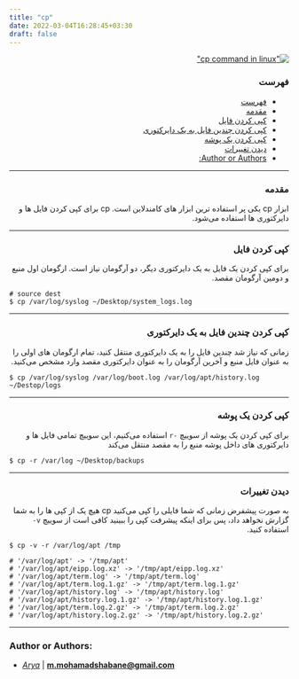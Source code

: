 ```yaml
---
title: "cp"
date: 2022-03-04T16:28:45+03:30
draft: false
---
```


<div dir='rtl'>

[!["cp command in linux"](cp.jpg)](cp.jpg)

### فهرست

- [فهرست](#فهرست)
- [مقدمه](#مقدمه)
- [کپی کردن فایل](#کپی-کردن-فایل)
- [کپی کردن چندین فایل به یک دایرکتوری](#کپی-کردن-چندین-فایل-به-یک-دایرکتوری)
- [کپی کردن یک پوشه](#کپی-کردن-یک-پوشه)
- [دیدن تغییرات](#دیدن-تغییرات)
- [Author or Authors:](#author-or-authors)

---

### مقدمه

ابزار
cp
یکی پر استفاده ترین ابزار های کامندلاین است.
cp
برای کپی کردن فایل ها و دایرکتوری ها استفاده می‌شود.

---

### کپی کردن فایل

برای کپی کردن یک فایل به یک دایرکتوری دیگر، دو آرگومان نیاز است.
ارگومان اول منبع و دومین آرگومان مقصد.

<div dir='ltr'>

```
# source dest
$ cp /var/log/syslog ~/Desktop/system_logs.log
```
</div>

---

### کپی کردن چندین فایل به یک دایرکتوری

زمانی که نیاز شد چندین فایل را به یک دایرکتوری منتقل کنید، تمام ارگومان های
اولی را به عنوان فایل منبع و آخرین آرگومان را به عنوان دایرکتوری مقصد وارد مشخص می‌کنید.

<div dir='ltr'>

```
$ cp /var/log/syslog /var/log/boot.log /var/log/apt/history.log ~/Destop/logs
```
</div>

---

### کپی کردن یک پوشه

برای کپی کردن یک پوشه از سوییچ
`-r`
استفاده می‌کنیم، این سوییچ تمامی فایل ها و دایرکتوری های داخل پوشه منبع را
به مقصد منتقل می‌کند

<div dir='ltr'>

```
$ cp -r /var/log ~/Desktop/backups
```
</div>

---

### دیدن تغییرات

به صورت پیشفرض زمانی که شما فایلی را کپی می‌کنید
cp
هیچ یک از کپی ها را به شما گزارش نخواهد داد، پس برای اینکه پیشرفت
کپی را ببینید کافی است از سوییچ
`v-`
استفاده کنید.

<div dir='ltr'>

```
$ cp -v -r /var/log/apt /tmp

# '/var/log/apt' -> '/tmp/apt'
# '/var/log/apt/eipp.log.xz' -> '/tmp/apt/eipp.log.xz'
# '/var/log/apt/term.log' -> '/tmp/apt/term.log'
# '/var/log/apt/term.log.1.gz' -> '/tmp/apt/term.log.1.gz'
# '/var/log/apt/history.log' -> '/tmp/apt/history.log'
# '/var/log/apt/history.log.1.gz' -> '/tmp/apt/history.log.1.gz'
# '/var/log/apt/term.log.2.gz' -> '/tmp/apt/term.log.2.gz'
# '/var/log/apt/history.log.2.gz' -> '/tmp/apt/history.log.2.gz'
```

</div>

</div>

---

### Author or Authors:

- *[Arya](https://github.com/shabane)* | **<m.mohamadshabane@gmail.com>**


